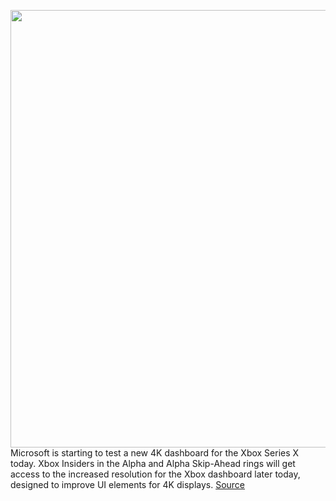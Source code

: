 <img src='https://cdn.vox-cdn.com/thumbor/tx6gwDYfatGoRrGI15jnb8P-svg=/0x0:2640x1749/1200x800/filters:focal(1109x664:1531x1086)/cdn.vox-cdn.com/uploads/chorus_image/image/69732495/twarren_xboxseriesxhandson.0.jpg' width='700px' /><br/>
Microsoft is starting to test a new 4K dashboard for the Xbox Series X today. Xbox Insiders in the Alpha and Alpha Skip-Ahead rings will get access to the increased resolution for the Xbox dashboard later today, designed to improve UI elements for 4K displays.
<a href='https://www.theverge.com/2021/8/16/22627478/microsoft-xbox-series-x-4k-dashboard-update-features'> Source <a/>